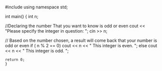 #include <iostream>
using namespace std;

int main() {
  int n;

  //Declaring the number That you want to know is odd or even
  cout << "Please specify the integer in question:  ";
  cin >> n;

  // Based on the number chosen, a result will come back that your number is odd or even
  if ( n % 2 == 0)
    cout << n << " This integer is even. ";
    else
    cout << n << " This integer is odd. ";

    return 0;
    }
    
